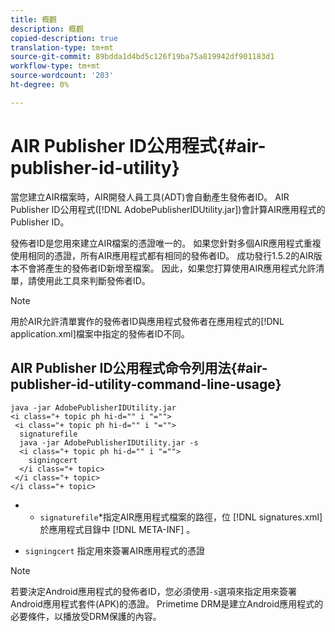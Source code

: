 ```yaml
---
title: 概觀
description: 概觀
copied-description: true
translation-type: tm+mt
source-git-commit: 89bdda1d4bd5c126f19ba75a819942df901183d1
workflow-type: tm+mt
source-wordcount: '203'
ht-degree: 0%

---
```



# AIR Publisher ID公用程式{#air-publisher-id-utility}

當您建立AIR檔案時，AIR開發人員工具(ADT)會自動產生發佈者ID。 AIR Publisher ID公用程式([!DNL AdobePublisherIDUtility.jar])會計算AIR應用程式的Publisher ID。

發佈者ID是您用來建立AIR檔案的憑證唯一的。 如果您針對多個AIR應用程式重複使用相同的憑證，所有AIR應用程式都有相同的發佈者ID。 成功發行1.5.2的AIR版本不會將產生的發佈者ID新增至檔案。 因此，如果您打算使用AIR應用程式允許清單，請使用此工具來判斷發佈者ID。

>[!NOTE]
>
>用於AIR允許清單實作的發佈者ID與應用程式發佈者在應用程式的[!DNL application.xml]檔案中指定的發佈者ID不同。

## AIR Publisher ID公用程式命令列用法{#air-publisher-id-utility-command-line-usage}

```
java -jar AdobePublisherIDUtility.jar 
<i class="+ topic ph hi-d="" i "="">
 <i class="+ topic ph hi-d="" i "="">
  signaturefile 
  java -jar AdobePublisherIDUtility.jar -s 
  <i class="+ topic ph hi-d="" i "="">
    signingcert
  </i class="+ topic>
 </i class="+ topic>
</i class="+ topic>
```

* 
   * `signaturefile`*指定AIR應用程式檔案的路徑，位 [!DNL signatures.xml] 於應用程式目錄中 [!DNL META-INF] 。

* `signingcert` 指定用來簽署AIR應用程式的憑證

>[!NOTE]
>
>若要決定Android應用程式的發佈者ID，您必須使用`-s`選項來指定用來簽署Android應用程式套件(APK)的憑證。 Primetime DRM是建立Android應用程式的必要條件，以播放受DRM保護的內容。